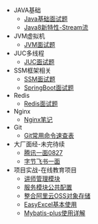   * JAVA基础
    * [Java基础面试题](java/java基础面试题.md)
	* [Java8新特性-Stream流](java/JavaSteam详解.md)
  * JVM虚拟机
	* [JVM面试题](java/JVM面试题.md)
  * JUC多线程
    * [JUC面试题](java/JUC面试题.md)
  * SSM框架相关
	* [SSM面试题](java/ssm相关面试题.md)
	* [SpringBoot面试题](java/Springboot面试题.md)
  * Redis
	* [Redis面试题](java/Redis详解.md)
  * Nginx
	* [Nginx笔记](java/Nginx复习.md)
  * Git
	* [Git常用命令速查表](java/git常用命令速查表.md)
  * 大厂面经-未完待续
	* [腾讯一面0827](java/腾讯一面0827.md)
	* [字节飞书一面](java/字节飞书部门java一面实习面经.md)
  * 项目实战-在线教育项目
	* [讲师管理模块](back/讲师管理模块.md)
	* [服务模块公共配置](back/服务模块公共配置.md)
	* [整合阿里云OSS对象存储](back/整合阿里云OSS对象存储.md)
	* [EasyExcel基本使用](back/EasyExcel基本使用.md)
	* [Mybatis-plus使用详解](back/Mybatis-plus使用详解.md)